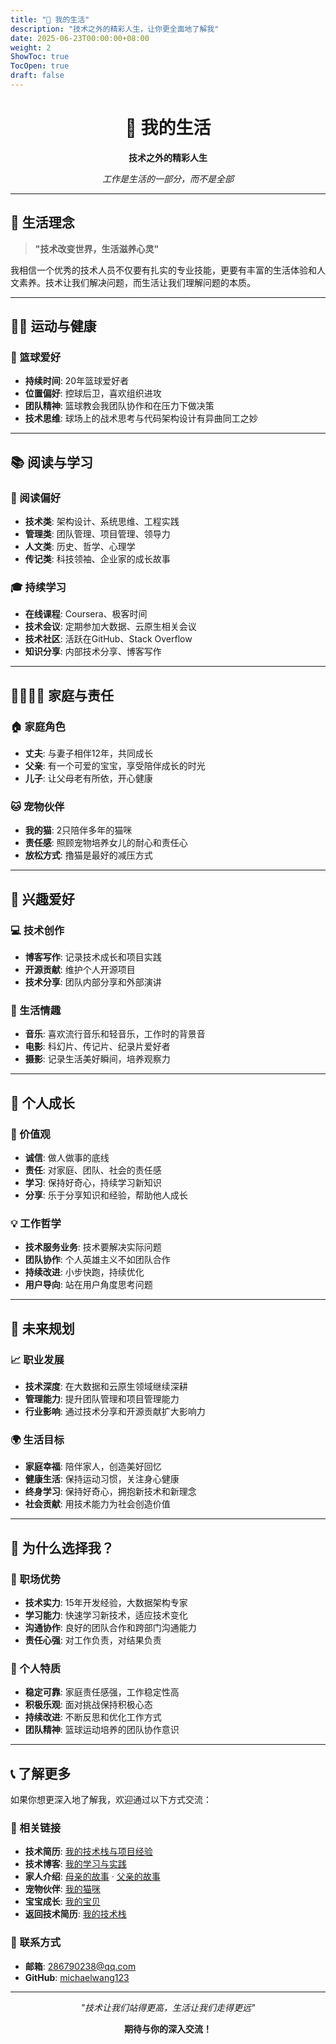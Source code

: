 ```yaml
---
title: "🌟 我的生活"
description: "技术之外的精彩人生，让你更全面地了解我"
date: 2025-06-23T00:00:00+08:00
weight: 2
ShowToc: true
TocOpen: true
draft: false
---
```


<div align="center">

# 🌟 我的生活

**技术之外的精彩人生**

*工作是生活的一部分，而不是全部*

</div>

---

## 🎯 生活理念

> **"技术改变世界，生活滋养心灵"**

我相信一个优秀的技术人员不仅要有扎实的专业技能，更要有丰富的生活体验和人文素养。技术让我们解决问题，而生活让我们理解问题的本质。

---

## 🏃‍♂️ 运动与健康

### 🏀 篮球爱好
- **持续时间**: 20年篮球爱好者
- **位置偏好**: 控球后卫，喜欢组织进攻
- **团队精神**: 篮球教会我团队协作和在压力下做决策
- **技术思维**: 球场上的战术思考与代码架构设计有异曲同工之妙

---

## 📚 阅读与学习

### 📖 阅读偏好
- **技术类**: 架构设计、系统思维、工程实践
- **管理类**: 团队管理、项目管理、领导力
- **人文类**: 历史、哲学、心理学
- **传记类**: 科技领袖、企业家的成长故事

### 🎓 持续学习
- **在线课程**: Coursera、极客时间
- **技术会议**: 定期参加大数据、云原生相关会议
- **技术社区**: 活跃在GitHub、Stack Overflow
- **知识分享**: 内部技术分享、博客写作

---

## 👨‍👩‍👧‍👦 家庭与责任

### 🏠 家庭角色
- **丈夫**: 与妻子相伴12年，共同成长
- **父亲**: 有一个可爱的宝宝，享受陪伴成长的时光
- **儿子**: 让父母老有所依，开心健康

### 🐱 宠物伙伴
- **我的猫**: 2只陪伴多年的猫咪
- **责任感**: 照顾宠物培养女儿的耐心和责任心
- **放松方式**: 撸猫是最好的减压方式

---

## 🎨 兴趣爱好

### 💻 技术创作
- **博客写作**: 记录技术成长和项目实践
- **开源贡献**: 维护个人开源项目
- **技术分享**: 团队内部分享和外部演讲

### 🎵 生活情趣
- **音乐**: 喜欢流行音乐和轻音乐，工作时的背景音
- **电影**: 科幻片、传记片、纪录片爱好者
- **摄影**: 记录生活美好瞬间，培养观察力

---

## 🌱 个人成长

### 🎯 价值观
- **诚信**: 做人做事的底线
- **责任**: 对家庭、团队、社会的责任感
- **学习**: 保持好奇心，持续学习新知识
- **分享**: 乐于分享知识和经验，帮助他人成长

### 💡 工作哲学
- **技术服务业务**: 技术要解决实际问题
- **团队协作**: 个人英雄主义不如团队合作
- **持续改进**: 小步快跑，持续优化
- **用户导向**: 站在用户角度思考问题

---

## 🚀 未来规划

### 📈 职业发展
- **技术深度**: 在大数据和云原生领域继续深耕
- **管理能力**: 提升团队管理和项目管理能力
- **行业影响**: 通过技术分享和开源贡献扩大影响力

### 🌍 生活目标
- **家庭幸福**: 陪伴家人，创造美好回忆
- **健康生活**: 保持运动习惯，关注身心健康
- **终身学习**: 保持好奇心，拥抱新技术和新理念
- **社会贡献**: 用技术能力为社会创造价值

---

## 🤝 为什么选择我？

### 💼 职场优势
- **技术实力**: 15年开发经验，大数据架构专家
- **学习能力**: 快速学习新技术，适应技术变化
- **沟通协作**: 良好的团队合作和跨部门沟通能力
- **责任心强**: 对工作负责，对结果负责

### 🌟 个人特质
- **稳定可靠**: 家庭责任感强，工作稳定性高
- **积极乐观**: 面对挑战保持积极心态
- **持续改进**: 不断反思和优化工作方式
- **团队精神**: 篮球运动培养的团队协作意识

---

## 📞 了解更多

如果你想更深入地了解我，欢迎通过以下方式交流：

### 🔗 相关链接
- **技术简历**: [我的技术栈与项目经验](/posts/myself/)
- **技术博客**: [我的学习与实践](/posts/myself/the_skill_learnd/the_skill_learnd/)
- **家人介绍**: [母亲的故事](/posts/mother-biography/) · [父亲的故事](/posts/father-biography/)
- **宠物伙伴**: [我的猫咪](/posts/my-cat/)
- **宝宝成长**: [我的宝贝](/posts/my-baby/)
- **返回技术简历**: [我的技术栈](/posts/myself/)

### 📧 联系方式
- **邮箱**: [286790238@qq.com](mailto:286790238@qq.com)
- **GitHub**: [michaelwang123](https://github.com/michaelwang123)

---

<div align="center">

*"技术让我们站得更高，生活让我们走得更远"*

**期待与你的深入交流！**

</div> 
